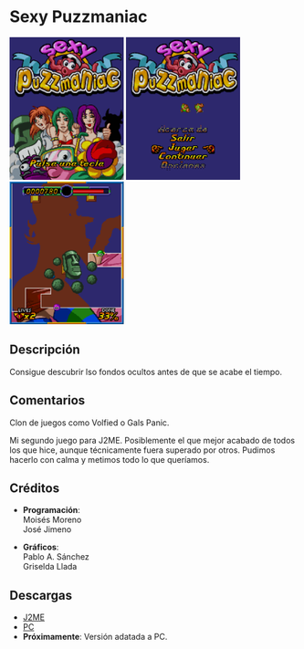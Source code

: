 # Sexy Puzzmaniac

[<img src="screenshots/Puzzmaniac_title.png" width="200"></img>](screenshots/Puzzmaniac_title.png)
[<img src="screenshots/Puzzmaniac_menu.png" width="200"></img>](screenshots/Puzzmaniac_menu.png)
[<img src="screenshots/Puzzmaniac_game.png" width="200"></img>](screenshots/Puzzmaniac_game.png)

## Descripción
Consigue descubrir lso fondos ocultos antes de que se acabe el tiempo.

## Comentarios
Clon de juegos como Volfied o Gals Panic.

Mi segundo juego para J2ME. Posiblemente el que mejor acabado de todos los que hice, aunque técnicamente fuera superado por otros. Pudimos hacerlo con calma y metimos todo lo que queríamos.


## Créditos
- **Programación**:<br>
Moisés Moreno<br>
José Jimeno

- **Gráficos**:<br>
Pablo A. Sánchez<br>
Griselda Llada

## Descargas
- [J2ME](jars/j2me/Amy_240x320.jar?raw=true)
- [PC](jars/pc/Amy.jar?raw=true)
- **Próximamente**: Versión adatada a PC.
